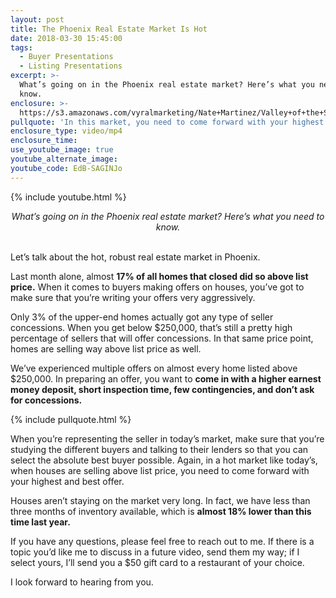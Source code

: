 ```yaml
---
layout: post
title: The Phoenix Real Estate Market Is Hot
date: 2018-03-30 15:45:00
tags:
  - Buyer Presentations
  - Listing Presentations
excerpt: >-
  What’s going on in the Phoenix real estate market? Here’s what you need to
  know.
enclosure: >-
  https://s3.amazonaws.com/vyralmarketing/Nate+Martinez/Valley+of+the+Sun+Real+Estate+Agent+Phoenix%E2%80%99s+red-hot+market.mp4
pullquote: 'In this market, you need to come forward with your highest and best offer.'
enclosure_type: video/mp4
enclosure_time:
use_youtube_image: true
youtube_alternate_image:
youtube_code: EdB-SAGINJo
---
```


{% include youtube.html %}

<center><em>What&rsquo;s going on in the Phoenix real estate market? Here&rsquo;s what you need to know.</em></center>

<center>&nbsp;</center>

Let’s talk about the hot, robust real estate market in Phoenix.

Last month alone, almost **17% of all homes that closed did so above list price.** When it comes to buyers making offers on houses, you’ve got to make sure that you’re writing your offers very aggressively.

Only 3% of the upper-end homes actually got any type of seller concessions. When you get below $250,000, that’s still a pretty high percentage of sellers that will offer concessions. In that same price point, homes are selling way above list price as well.

We’ve experienced multiple offers on almost every home listed above $250,000. In preparing an offer, you want to **come in with a higher earnest money deposit, short inspection time, few contingencies, and don’t ask for concessions.**

{% include pullquote.html %}

When you’re representing the seller in today’s market, make sure that you’re studying the different buyers and talking to their lenders so that you can select the absolute best buyer possible. Again, in a hot market like today’s, when houses are selling above list price, you need to come forward with your highest and best offer.

Houses aren’t staying on the market very long. In fact, we have less than three months of inventory available, which is **almost 18% lower than this time last year.**

If you have any questions, please feel free to reach out to me. If there is a topic you’d like me to discuss in a future video, send them my way; if I select yours, I’ll send you a $50 gift card to a restaurant of your choice.

I look forward to hearing from you.

